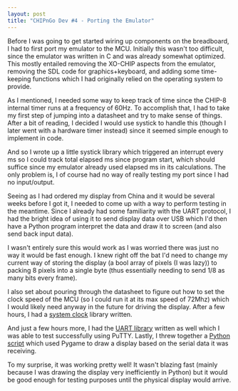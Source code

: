 ```yaml
---
layout: post
title: "CHIPnGo Dev #4 - Porting the Emulator"
---
```


Before I was going to get started wiring up components on the breadboard, I had to first port my emulator to the MCU. Initially this wasn't too difficult, since the emulator was written in C and was already somewhat optimized. This mostly entailed removing the XO-CHIP aspects from the emulator, removing the SDL code for graphics+keyboard, and adding some time-keeping functions which I had originally relied on the operating system to provide.

As I mentioned, I needed some way to keep track of time since the CHIP-8 internal timer runs at a frequency of 60Hz. To accomplish that, I had to take my first step of jumping into a datasheet and try to make sense of things. After a bit of reading, I decided I would use systick to handle this (though I later went with a hardware timer instead) since it seemed simple enough to implement in code.

And so I wrote up a little systick library which triggered an interrupt every ms so I could track total elapsed ms since program start, which should suffice since my emulator already used elapsed ms in its calculations. The only problem is, I of course had no way of really testing my port since I had no input/output.

Seeing as I had ordered my display from China and it would be several weeks before I got it, I needed to come up with a way to perform testing in the meantime. Since I already had some familiarity with the UART protocol, I had the bright idea of using it to send display data over USB which I'd then have a Python program interpret the data and draw it to screen (and also send back input data).

I wasn't entirely sure this would work as I was worried there was just no way it would be fast enough. I knew right off the bat I'd need to change my current way of storing the display (a bool array of pixels (I was lazy)) to packing 8 pixels into a single byte (thus essentially needing to send 1/8 as many bits every frame).

I also set about pouring through the datasheet to figure out how to set the clock speed of the MCU (so I could run it at its max speed of 72Mhz) which I would likely need anyway in the future for driving the display. After a few hours, I had a [system clock](https://github.com/kurtjd/CHIPnGo/blob/main/src/sysclk.c) library written.

And just a few hours more, I had the [UART library](https://github.com/kurtjd/CHIPnGo/blob/main/src/uart.c) written as well which I was able to test successfully using PuTTY. Lastly, I threw together a [Python script](https://github.com/kurtjd/CHIPnGo/blob/main/tools/serial_interface.py) which used Pygame to draw a display based on the serial data it was receiving.

To my surprise, it was working pretty well! It wasn't blazing fast (mainly because I was drawing the display very inefficiently in Python) but it would be good enough for testing purposes until the physical display would arrive.